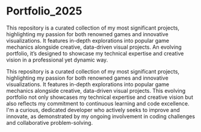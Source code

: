 # Portfolio_2025

This repository is a curated collection of my most significant projects, highlighting my passion for both renowned games and innovative visualizations. It features in-depth explorations into popular game mechanics alongside creative, data-driven visual projects. An evolving portfolio, it’s designed to showcase my technical expertise and creative vision in a professional yet dynamic way.


This repository is a curated collection of my most significant projects, highlighting my passion for both renowned games and innovative visualizations. It features in-depth explorations into popular game mechanics alongside creative, data-driven visual projects. This evolving portfolio not only showcases my technical expertise and creative vision but also reflects my commitment to continuous learning and code excellence. I'm a curious, dedicated developer who actively seeks to improve and innovate, as demonstrated by my ongoing involvement in coding challenges and collaborative problem-solving.
